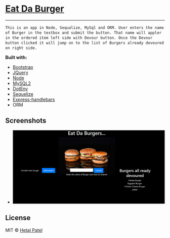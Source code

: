 # [Eat Da Burger](https://hidden-lake-12986.herokuapp.com/)

___
    This is an app in Node, Sequalize, MySql and ORM. User enters the name of Burger in the textbox and submit the button. That name will appler in the ordered item left side with Devour button. Once the Devour button clicked it will jump on to the list of Burgers already devoured on right side.


**Built with:**
* [Bootstrap](https://getbootstrap.com/)
* [JQuery](https://jquery.com/)
* [Node](https://nodejs.org/en/)
* [MySQL2](https://www.mysql.com/)
* [DotEnv](https://www.npmjs.com/package/dotenv)
* [Sequelize](https://www.npmjs.com/package/sequelize) 
* [Express-handlebars](https://www.npmjs.com/package/express-handlebars)
* ORM



## Screenshots

* ![Eat Da Burger](https://github.com/HET1905/Burger/blob/master/public/images/Burger.PNG "Burger")




## License

MIT © 
[Hetal Patel](https://github.com/HET1905)





